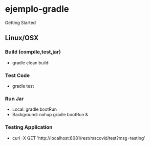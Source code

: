 # ejemplo-gradle
Getting Started

## Linux/OSX

### Build (compile,test,jar)
* gradle clean build

### Test Code
* gradle test

### Run Jar
* Local:      gradle bootRun 
* Background: nohup gradle bootRun &

### Testing Application
* curl -X GET 'http://localhost:8081/rest/mscovid/test?msg=testing'
